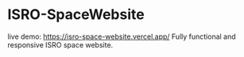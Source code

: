 # ISRO-SpaceWebsite
live demo: https://isro-space-website.vercel.app/
Fully functional and responsive ISRO space website.
